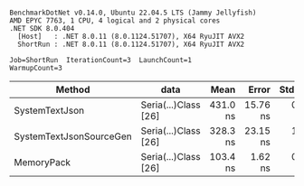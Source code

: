 ```

BenchmarkDotNet v0.14.0, Ubuntu 22.04.5 LTS (Jammy Jellyfish)
AMD EPYC 7763, 1 CPU, 4 logical and 2 physical cores
.NET SDK 8.0.404
  [Host]   : .NET 8.0.11 (8.0.1124.51707), X64 RyuJIT AVX2
  ShortRun : .NET 8.0.11 (8.0.1124.51707), X64 RyuJIT AVX2

Job=ShortRun  IterationCount=3  LaunchCount=1  
WarmupCount=3  

```
| Method                  | data                 | Mean     | Error    | StdDev  | Min      | Max      | Gen0   | Allocated |
|------------------------ |--------------------- |---------:|---------:|--------:|---------:|---------:|-------:|----------:|
| SystemTextJson          | Seria(...)Class [26] | 431.0 ns | 15.76 ns | 0.86 ns | 430.4 ns | 432.0 ns | 0.0038 |     328 B |
| SystemTextJsonSourceGen | Seria(...)Class [26] | 328.3 ns | 23.15 ns | 1.27 ns | 327.4 ns | 329.7 ns | 0.0043 |     368 B |
| MemoryPack              | Seria(...)Class [26] | 103.4 ns |  1.62 ns | 0.09 ns | 103.3 ns | 103.5 ns | 0.0014 |     128 B |
